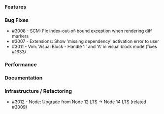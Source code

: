 ### Features 

### Bug Fixes

- #3008 - SCM: Fix index-out-of-bound exception when rendering diff markers
- #3007 - Extensions: Show 'missing dependency' activation error to user
- #3011 - Vim: Visual Block - Handle 'I' and 'A' in visual block mode (fixes #1633)

### Performance

### Documentation

### Infrastructure / Refactoring

- #3012 - Node: Upgrade from Node 12 LTS -> Node 14 LTS (related #3009)
